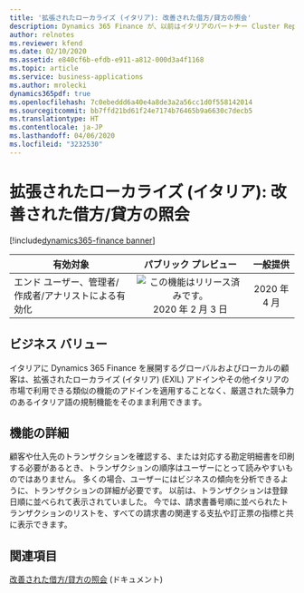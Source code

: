```yaml
---
title: '拡張されたローカライズ (イタリア): 改善された借方/貸方の照会'
description: Dynamics 365 Finance が、以前はイタリアのパートナー Cluster Reply によって提供された、拡張されたローカライズ (イタリア) (EXIL) アドインでのみ利用可能であった、イタリア語固有の機能セットが利用できるように拡張されました。
author: relnotes
ms.reviewer: kfend
ms.date: 02/10/2020
ms.assetid: e840cf6b-efdb-e911-a812-000d3a4f1168
ms.topic: article
ms.service: business-applications
ms.author: mrolecki
dynamics365pdf: true
ms.openlocfilehash: 7c0ebeddd6a40e4a8de3a2a56cc1d0f558142014
ms.sourcegitcommit: bb7ffd21bd61f24e7174b76465b9a6630c7decb5
ms.translationtype: HT
ms.contentlocale: ja-JP
ms.lasthandoff: 04/06/2020
ms.locfileid: "3232530"
---
```

# <a name="extended-italian-localization-improved-inquiry-on-debitcredit"></a>拡張されたローカライズ (イタリア): 改善された借方/貸方の照会
[!include[dynamics365-finance banner](../includes/dynamics365-finance.md)]

| 有効対象    |  パブリック プレビュー | 一般提供 | 
| ---------- | :----------: |:----------: |
|エンド ユーザー、管理者/作成者/アナリストによる有効化|![この機能はリリース済みです。](/dynamics365-release-plan/media/green-checkmark.png "この機能はリリース済みです。") 2020 年 2 月 3 日| 2020 年 4 月|


## <a name="business-value"></a>ビジネス バリュー
<!-- bv start -->
イタリアに Dynamics 365 Finance を展開するグローバルおよびローカルの顧客は、拡張されたローカライズ (イタリア) (EXIL) アドインやその他イタリアの市場で利用できる類似の機能のアドインを適用することなく、厳選された競争力のあるイタリア語の規制機能をそのまま利用できます。
<!-- bv end -->



## <a name="feature-details"></a>機能の詳細
<!--feature detail start -->
顧客や仕入先のトランザクションを確認する、または対応する勘定明細書を印刷する必要があるとき、トランザクションの順序はユーザーにとって読みやすいものではありません。 多くの場合、ユーザーにはビジネスの傾向を分析できるように、トランザクションの詳細が必要です。 以前は、トランザクションは登録日順に並べられて表示されていました。 今では、請求書番号順に並べられたトランザクションのリストを、すべての請求書の関連する支払や訂正票の指標と共に表示できます。
<!--feature detail end -->










## <a name="see-also"></a>関連項目


<!--docs start-->
[改善された借方/貸方の照会](https://docs.microsoft.com/dynamics365/finance/localizations/emea-ita-exil-improved-inquiry-settlement) (ドキュメント)
<!--docs end-->

